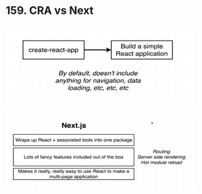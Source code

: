 # 159. CRA vs Next

![159.1_CRA-vs-Next.png](../imgs/159.1_CRA-vs-Next.png)
---
![159.2_CRA-vs-Next.png](../imgs/159.2_CRA-vs-Next.png)
---

